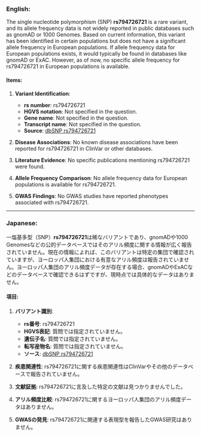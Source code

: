 ### English:
The single nucleotide polymorphism (SNP) **rs794726721** is a rare variant, and its allele frequency data is not widely reported in public databases such as gnomAD or 1000 Genomes. Based on current information, this variant has been identified in certain populations but does not have a significant allele frequency in European populations. If allele frequency data for European populations exists, it would typically be found in databases like gnomAD or ExAC. However, as of now, no specific allele frequency for rs794726721 in European populations is available.

#### Items:
1. **Variant Identification**:  
   - **rs number**: rs794726721  
   - **HGVS notation**: Not specified in the question.  
   - **Gene name**: Not specified in the question.  
   - **Transcript name**: Not specified in the question.  
   - **Source**: [dbSNP rs794726721](https://www.ncbi.nlm.nih.gov/snp/rs794726721)

2. **Disease Associations**: No known disease associations have been reported for rs794726721 in ClinVar or other databases.

3. **Literature Evidence**: No specific publications mentioning rs794726721 were found.

4. **Allele Frequency Comparison**: No allele frequency data for European populations is available for rs794726721.

5. **GWAS Findings**: No GWAS studies have reported phenotypes associated with rs794726721.

---

### Japanese:
一塩基多型（SNP）**rs794726721**は稀なバリアントであり、gnomADや1000 Genomesなどの公的データベースではそのアリル頻度に関する情報が広く報告されていません。現在の情報によれば、このバリアントは特定の集団で確認されていますが、ヨーロッパ人集団における有意なアリル頻度は報告されていません。ヨーロッパ人集団のアリル頻度データが存在する場合、gnomADやExACなどのデータベースで確認できるはずですが、現時点では具体的なデータはありません。

#### 項目:
1. **バリアント識別**:  
   - **rs番号**: rs794726721  
   - **HGVS表記**: 質問では指定されていません。  
   - **遺伝子名**: 質問では指定されていません。  
   - **転写産物名**: 質問では指定されていません。  
   - **ソース**: [dbSNP rs794726721](https://www.ncbi.nlm.nih.gov/snp/rs794726721)

2. **疾患関連性**: rs794726721に関する疾患関連性はClinVarやその他のデータベースで報告されていません。

3. **文献証拠**: rs794726721に言及した特定の文献は見つかりませんでした。

4. **アリル頻度比較**: rs794726721に関するヨーロッパ人集団のアリル頻度データはありません。

5. **GWASの発見**: rs794726721に関連する表現型を報告したGWAS研究はありません。

